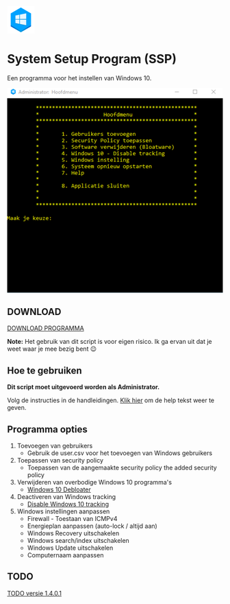 ![Logo](assets/SSP_64x64.png?raw=true "Logo SSP")
# System Setup Program (SSP) 

Een programma voor het instellen van Windows 10.

![Screenshot](assets/screenshot_v1.3.0.2.png?raw=true "SSP Hoofdmenu")

## DOWNLOAD
[DOWNLOAD PROGRAMMA](https://github.com/jebr/SSP/releases/)

**Note:** Het gebruik van dit script is voor eigen risico. Ik ga ervan uit dat je weet waar je mee bezig bent :wink:

## Hoe te gebruiken
**Dit script moet uitgevoerd worden als Administrator.**

Volg de instructies in de handleidingen. [Klik hier](help.txt) om de help tekst weer te geven.

## Programma opties
1. Toevoegen van gebruikers
    * Gebruik de user.csv voor het toevoegen van Windows gebruikers
2. Toepassen van security policy
    * Toepassen van de aangemaakte security policy the added security policy
3. Verwijderen van overbodige Windows 10 programma's
	* [Windows 10 Debloater](https://github.com/Sycnex/Windows10Debloater)
4. Deactiveren van Windows tracking
    * [Disable Windows 10 tracking](https://github.com/10se1ucgo/DisableWinTracking/releases/)
5. Windows instellingen aanpassen
    * Firewall - Toestaan van ICMPv4
    * Energieplan aanpassen (auto-lock / altijd aan)
    * Windows Recovery uitschakelen
    * Windows search/index uitschakelen
    * Windows Update uitschakelen
	* Computernaam aanpassen

## TODO
[TODO versie 1.4.0.1](TODO.md)